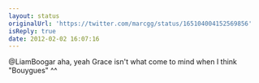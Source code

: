 ```yaml
---
layout: status
originalUrl: 'https://twitter.com/marcgg/status/165104004152569856'
isReply: true
date: 2012-02-02 16:07:16
---
```


@LiamBoogar aha, yeah Grace isn't what come to mind when I think "Bouygues" ^^
